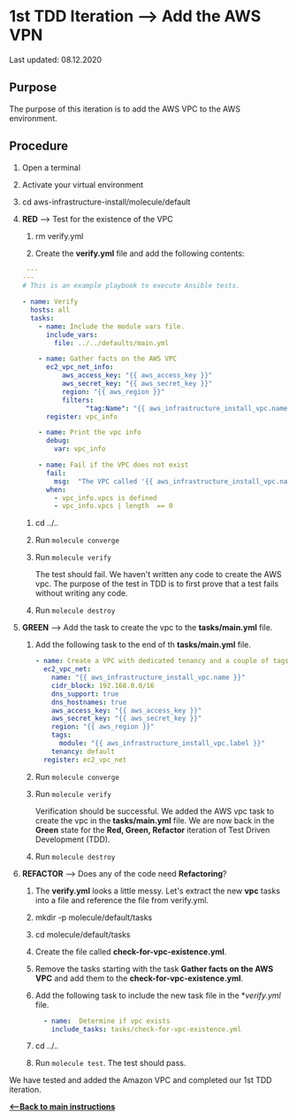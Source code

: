 # 1st TDD Iteration --> Add the AWS VPN

Last updated: 08.12.2020

## Purpose

The purpose of this iteration is to add the AWS VPC to the AWS environment.

## Procedure

1. Open a terminal
2. Activate your virtual environment
1. cd aws-infrastructure-install/molecule/default

1. **RED** --> Test for the existence of the VPC
    
    1. rm verify.yml
    
    1. Create the **verify.yml** file and add the following contents:
    
      ```yaml
       ---
      ---
      # This is an example playbook to execute Ansible tests.
      
      - name: Verify
        hosts: all
        tasks:
          - name: Include the module vars file.
            include_vars:
              file: ../../defaults/main.yml
      
          - name: Gather facts on the AWS VPC
            ec2_vpc_net_info:
                aws_access_key: "{{ aws_access_key }}"
                aws_secret_key: "{{ aws_secret_key }}"
                region: "{{ aws_region }}"
                filters:
                      "tag:Name": "{{ aws_infrastructure_install_vpc.name }}"
            register: vpc_info
      
          - name: Print the vpc info
            debug:
              var: vpc_info
      
          - name: Fail if the VPC does not exist
            fail:
              msg:  "The VPC called '{{ aws_infrastructure_install_vpc.name }}' does not exist."
            when:
              - vpc_info.vpcs is defined
              - vpc_info.vpcs | length  == 0
    
      ``` 
         
      1. cd ../..
      1. Run `molecule converge`
      1. Run `molecule verify`
    
            The test should fail.  We haven't written any
            code to create the AWS vpc.
            The purpose of the test in TDD is to
            first prove that a test fails without writing any
            code.
      1. Run `molecule destroy`

1. **GREEN** --> Add the task to create the vpc to the **tasks/main.yml** file.
    1. Add the following task to the end of th **tasks/main.yml** file.
        
        ```yaml
        - name: Create a VPC with dedicated tenancy and a couple of tags
          ec2_vpc_net:
            name: "{{ aws_infrastructure_install_vpc.name }}"
            cidr_block: 192.168.0.0/16
            dns_support: true
            dns_hostnames: true
            aws_access_key: "{{ aws_access_key }}"
            aws_secret_key: "{{ aws_secret_key }}"
            region: "{{ aws_region }}"
            tags:
              module: "{{ aws_infrastructure_install_vpc.label }}"
            tenancy: default
          register: ec2_vpc_net
        ```
            
      1. Run `molecule converge`
      1. Run `molecule verify`
        
            Verification should
            be successful.  We added the AWS vpc task to
             create the vpc in the
            **tasks/main.yml** file.  We are now
            back in the **Green** state for the
            **Red, Green, Refactor** iteration of Test
            Driven Development (TDD).
      1. Run `molecule destroy`
      
1. **REFACTOR** --> Does any of the code need **Refactoring**?

    1. The **verify.yml** looks a little messy.  Let's extract the new **vpc**
        tasks into a file and reference the file from verify.yml.
    1. mkdir -p molecule/default/tasks
    1. cd molecule/default/tasks
    1. Create the file called **check-for-vpc-existence.yml**.
    1. Remove the tasks starting with the task **Gather facts on the AWS VPC**
    and add them to the **check-for-vpc-existence.yml**.
    1. Add the following task to include the new task file in the **verify.yml* file.
    
          ```yaml
            - name:  Determine if vpc exists
              include_tasks: tasks/check-for-vpc-existence.yml
         ``` 
    
    1. cd ../..
    1. Run `molecule test`.  The test should pass.

We have tested and added the Amazon VPC and completed our 1st TDD iteration.

[**<--Back to main instructions**](../readme.md#1stTDD)